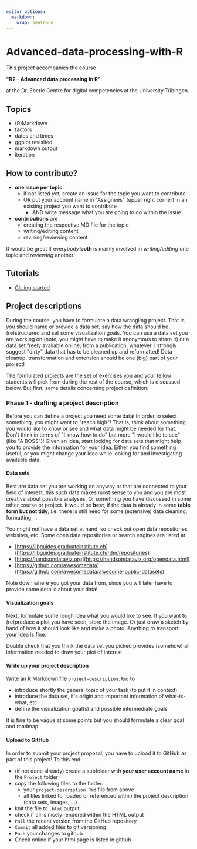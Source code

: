 ```yaml
---
editor_options: 
  markdown: 
    wrap: sentence
---
```


# Advanced-data-processing-with-R

This project accompanies the course

**"R2 - Advanced data processing in R"**

at the Dr. Eberle Centre for digital competencies at the University Tübingen.

## Topics

-   (R)Markdown
-   factors
-   dates and times
-   ggplot revisited
-   markdown output
-   iteration

## How to contribute?

-   **one issue per topic**:
    -   if not listed yet, create an issue for the topic you want to contribute
    -   OR put your account name in "Assignees" (upper right corner) in an existing project you want to contribute
        -   AND write message what you are going to do within the issue
-   **contributions** are
    -   creating the respective MD file for the topic
    -   writing/editing content
    -   revising/reviewing content

If would be great if everybody **both** is mainly involved in *writing/editing* one topic and *reviewing* another!

## Tutorials

-   [Git-ing started](Tutorials/git-started.md)

## Project descriptions

During the course, you have to formulate a data wrangling project.
That is, you should name or provide a data set, say how the data should be (re)structured and set some visualization goals.
You can use a data set you are working on (note, you might have to make it anonymous to share it) or a data set freely available online, from a publication, whatever.
I strongly suggest "dirty" data that has to be cleaned up and reformatted!
Data cleanup, transformation and extension should be one (big) part of your project!

The formulated projects are the set of exercises you and your fellow students will pick from during the rest of the course, which is discussed below.
But first, some details concerning project definition.

### Phase 1 - drafting a project description

Before you can define a project you need some data!
In order to select something, you might want to "reach high"!
That is, think about something you would like to know or see and what data might be needed for that.
Don't think in terms of "I know how to do" but more "I would like to see" (like "A BOSS")!
Given an idea, start looking for data sets that might help you to provide the information for your idea.
Either you find something useful, or you might change your idea while looking for and investigating available data.

#### Data sets

Best are data set you are working on anyway or that are connected to your field of interest, this such data makes most sense to you and you are most creative about possible analyses.
Or something you have discussed in some other course or project.
It would be **best**, if the data is already in some **table form but not tidy**, i.e. there is still need for some (extensive) data cleaning, formatting, ...

You might not have a data set at hand, so check out open data repositories, websites, etc.
Some open data repositories or search engines are listed at

-   [https://libguides.graduateinstitute.ch](https://libguides.graduateinstitute.ch/rdm/repositories)
-   [https://handsondataviz.org](https://handsondataviz.org/opendata.html)
-   [https://github.com/awesomedata](https://github.com/awesomedata/awesome-public-datasets)

Note down where you got your data from, since you will later have to provide some details about your data!

#### Visualization goals

Next, formulate some rough idea what you would like to see.
If you want to (re)produce a plot you have seen, store the image.
Or just draw a sketch by hand of how it should look like and make a photo.
Anything to transport your idea is fine.

Double check that you think the data set you picked provides (somehow) all information needed to draw your plot of interest.

#### Write up your project description

Write an R Markdown file `project-description.Rmd` to

-   introduce shortly the general topic of your task (to put it in context)
-   introduce the data set, it's origin and important information of what-is-what, etc.
-   define the visualization goal(s) and possible intermediate goals

It is fine to be vague at some points but you should formulate a clear goal and roadmap.

#### Upload to GitHub

In order to submit your project proposal, you have to upload it to GitHub as part of this project!
To this end:

- (if not done already) create a subfolder with **your user account name** in the `Project` folder
- copy the following files to the folder:
  - your `project-description.Rmd` file from above
  - all files linked to, loaded or referenced within the project description (data sets, images, ...)
- knit the file to `.html` output
- check if all is nicely rendered within the HTML output
- `Pull` the recent version from the GitHub repository
- `Commit` all added files to git versioning
- `Push` your changes to github
- Check online if your html page is listed in github
